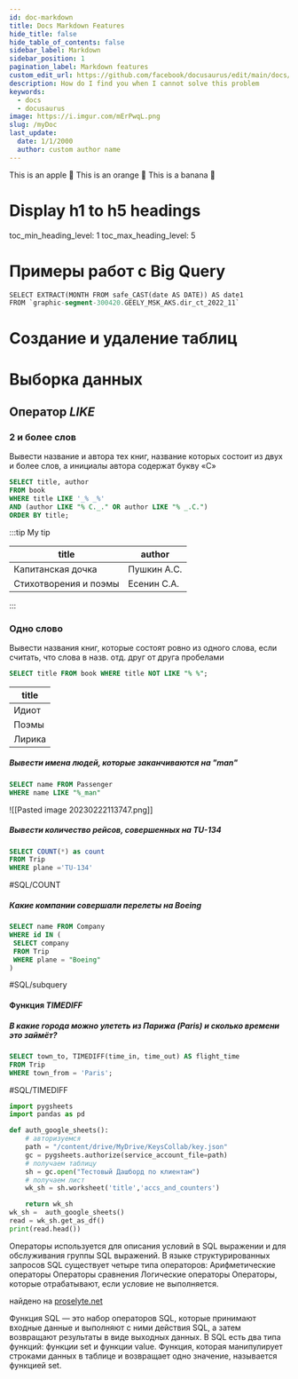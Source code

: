 ```yaml
---
id: doc-markdown
title: Docs Markdown Features
hide_title: false
hide_table_of_contents: false
sidebar_label: Markdown
sidebar_position: 1
pagination_label: Markdown features
custom_edit_url: https://github.com/facebook/docusaurus/edit/main/docs/api-doc-markdown.md
description: How do I find you when I cannot solve this problem
keywords:
  - docs
  - docusaurus
image: https://i.imgur.com/mErPwqL.png
slug: /myDoc
last_update:
  date: 1/1/2000
  author: custom author name
---
```


<Tabs>
  <TabItem value="apple" label="Apple" default>
    This is an apple 🍎
  </TabItem>
  <TabItem value="orange" label="Orange">
    This is an orange 🍊
  </TabItem>
  <TabItem value="banana" label="Banana">
    This is a banana 🍌
  </TabItem>
</Tabs>

# Display h1 to h5 headings
toc_min_heading_level: 1
toc_max_heading_level: 5

# Примеры работ с Big Query

```sql title="/src/components/HelloCodeTitle.js"
SELECT EXTRACT(MONTH FROM safe_CAST(date AS DATE)) AS date1
FROM `graphic-segment-300420.GEELY_MSK_AKS.dir_ct_2022_11`
```
# Создание и удаление таблиц
# Выборка данных

## Оператор _LIKE_  
### 2 и более слов
Вывести название и автора тех книг, название которых состоит из двух и более слов, а инициалы автора содержат букву «С»
```sql title="/src/components/HelloCodeTitle.js"
SELECT title, author  
FROM book  
WHERE title LIKE '_% _%'  
AND (author LIKE "% С._." OR author LIKE "% _.С.")  
ORDER BY title;  
```
:::tip My tip

| title                 | author      |
| --------------------- | ----------- |
| Капитанская дочка     | Пушкин А.С. |
| Стихотворения и поэмы | Есенин С.А. |
:::

### Одно слово
Вывести названия книг, которые состоят ровно из одного слова, если считать, что слова в назв. отд. друг от друга пробелами
```sql title="/src/components/HelloCodeTitle.js"
SELECT title FROM book WHERE title NOT LIKE "% %";  
```


| title  |
| ------ |
| Идиот  |
| Поэмы  |
| Лирика |

##### Вывести имена людей, которые заканчиваются на "man"
```SQL  
SELECT name FROM Passenger
WHERE name LIKE "%_man"
```
![[Pasted image 20230222113747.png]]
##### Вывести количество рейсов, совершенных на TU-134
```SQL 
SELECT COUNT(*) as count
FROM Trip
WHERE plane ='TU-134'
```
#SQL/COUNT
##### Какие компании совершали перелеты на Boeing
```SQL 
SELECT name FROM Company
WHERE id IN (
 SELECT company
 FROM Trip
 WHERE plane = "Boeing"
)
```
#SQL/subquery


#### Функция _TIMEDIFF_  
##### В какие города можно улететь из Парижа (Paris) и сколько времени это займёт?
```SQL
SELECT town_to, TIMEDIFF(time_in, time_out) AS flight_time
FROM Trip
WHERE town_from = 'Paris';
```
#SQL/TIMEDIFF 


```python title="Get sheet as df"
import pygsheets
import pandas as pd

def auth_google_sheets():
    # авторизуемся
    path = "/content/drive/MyDrive/KeysCollab/key.json"
    gc = pygsheets.authorize(service_account_file=path)
    # получаем таблицу
    sh = gc.open("Тестовый Дашборд по клиентам")
    # получаем лист
    wk_sh = sh.worksheet('title','accs_and_counters')

    return wk_sh
wk_sh =  auth_google_sheets()
read = wk_sh.get_as_df()
print(read.head())
```



Операторы используется для описания условий в SQL выражении и для обслуживания группы SQL выражений. В языке структурированных запросов SQL существует четыре типа операторов: Арифметические операторы Операторы сравнения Логические операторы Операторы, которые отрабатывают, если условие не выполняется.

найдено на [proselyte.net](https://proselyte.net/tutorials/sql/sql-operators/)

Функция SQL — это набор операторов SQL, которые принимают входные данные и выполняют с ними действия SQL, а затем возвращают результаты в виде выходных данных. В SQL есть два типа функций: функции set и функции value. Функция, которая манипулирует строками данных в таблице и возвращает одно значение, называется функцией set.